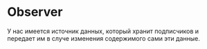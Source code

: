 # Observer

У нас имеется источник данных, который хранит подписчиков и передает им в случе изменения содержимого сами эти данные. 